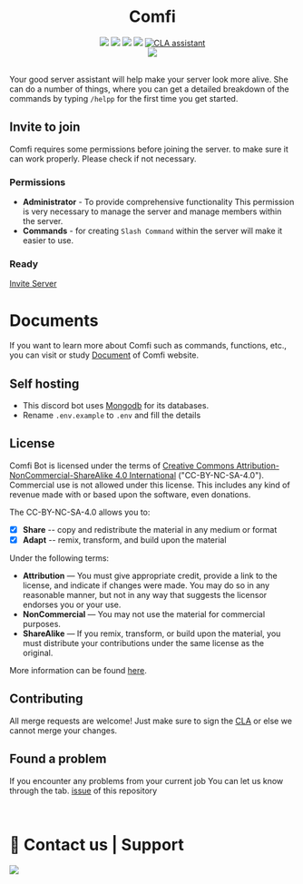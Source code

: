 <div align="center"> 
<a img ="https://comfibot.tk/invite">
<src="https://i.imgur.com/At2XO1M.png" width="100"> 
<h1>Comfi</h1> 
<img src="https://img.shields.io/badge/discord.js-v13-7354F6?logo=discord&logoColor=white&style=flat-square"> 
<img src="https://img.shields.io/github/stars/Xx-Mohit-xX/Comfi.svg?logo=github&style=flat-square"> 
<img src="https://img.shields.io/github/workflow/status/Xx-Mohit-xX/Comfi/CodeQL?label=test&logo=circleci&style=flat-square"> 
<img src="https://img.shields.io/uptimerobot/ratio/7/m789124615-03e67c33f3ffeade6f2b8d05?logo=google-cloud&logoColor=white&style=flat-square"> 
<a href="https://cla-assistant.io/Xx-Mohit-xX/Comfi"><img src="https://cla-assistant.io/readme/badge/Xx-Mohit-xX/Comfi" alt="CLA assistant" /></a>
<br>
<a href="https://comfibot.tk/"><img src="https://discord.c99.nl/widget/theme-1/873473703470563378.png"> </a> 
<br>
<br>
</div>
 

Your good server assistant will help make your server look more alive. She can do a number of things, where you can get a detailed breakdown of the commands by typing `/helpp` for the first time you get started. 

## Invite to join 
Comfi requires some permissions before joining the server. to make sure it can work properly. Please check if not necessary. 

### Permissions 
- **Administrator** - To provide comprehensive functionality This permission is very necessary to manage the server and manage members within the server. 
- **Commands** - for creating `Slash Command` within the server will make it easier to use. 

### Ready 
[Invite Server](https://comfibot.tk/support)

# Documents 
If you want to learn more about Comfi such as commands, functions, etc., you can visit or study [Document](https://comfibot.tk/) of Comfi website.

## Self hosting
- This discord bot uses [Mongodb](htttps://www.mongodb.com/) for its databases.
- Rename `.env.example` to `.env` and fill the details

## License
Comfi Bot is licensed under the terms of [Creative Commons Attribution-NonCommercial-ShareAlike 4.0 International](https://github.com/Xx-Mohit-xX/Comfi-Bot/blob/master/LICENSE) ("CC-BY-NC-SA-4.0"). Commercial use is not allowed under this license. This includes any kind of revenue made with or based upon the software, even donations.

The CC-BY-NC-SA-4.0 allows you to:
- [x] **Share** -- copy and redistribute the material in any medium or format
- [x] **Adapt** -- remix, transform, and build upon the material

Under the following terms:
- **Attribution** — You must give appropriate credit, provide a link to the license, and indicate if changes were made. You may do so in any reasonable manner, but not in any way that suggests the licensor endorses you or your use.
- **NonCommercial** — You may not use the material for commercial purposes. 
- **ShareAlike** — If you remix, transform, or build upon the material, you must distribute your contributions under the same license as the original.

More information can be found [here](https://creativecommons.org/licenses/by-nc-sa/4.0/).

## Contributing
All merge requests are welcome! Just make sure to sign the [CLA](https://cla-assistant.io/Xx-Mohit-xX/Comfi) or else we cannot merge your changes.

## Found a problem 
If you encounter any problems from your current job You can let us know through the tab. [issue](https://github.com/Xx-Mohit-xX/Comfi/issues) of this repository

<br> 
 <h1>🏩 Contact us | Support</h1> 
 <p> 
 <a href="https://comfibot.tk/discord"><img src="http://invidget.switchblade.xyz/HNfhvCeR6d" /></a> 
 </p>
